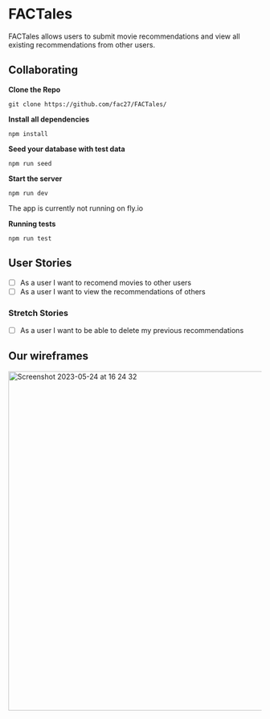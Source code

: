 # FACTales
FACTales allows users to submit movie recommendations and view all existing recommendations from other users.

## Collaborating

**Clone the Repo**
```
git clone https://github.com/fac27/FACTales/
```
**Install all dependencies**
```
npm install
```
**Seed your database with test data**
```
npm run seed
```

**Start the server**
```
npm run dev
```
The app is currently not running on fly.io

**Running tests**
```
npm run test
```

## User Stories

- [ ] As a user I want to recomend movies to other users
- [ ] As a user I want to view the recommendations of others

### Stretch Stories
- [ ] As a user I want to be able to delete my previous recommendations

## Our wireframes
<img width="675" alt="Screenshot 2023-05-24 at 16 24 32" src="https://github.com/fac27/FACTales/assets/114600712/8de1e4c8-e283-42de-8f02-7f1ed78051d3">
